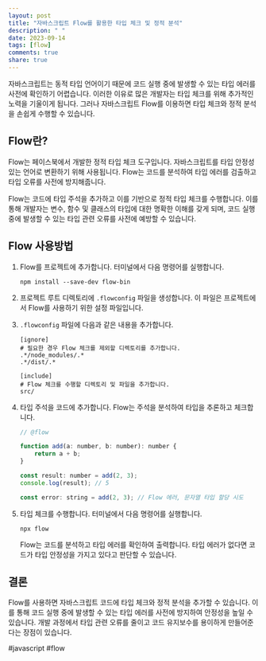 ```yaml
---
layout: post
title: "자바스크립트 Flow를 활용한 타입 체크 및 정적 분석"
description: " "
date: 2023-09-14
tags: [flow]
comments: true
share: true
---
```


자바스크립트는 동적 타입 언어이기 때문에 코드 실행 중에 발생할 수 있는 타입 에러를 사전에 확인하기 어렵습니다. 이러한 이유로 많은 개발자는 타입 체크를 위해 추가적인 노력을 기울이게 됩니다. 그러나 자바스크립트 Flow를 이용하면 타입 체크와 정적 분석을 손쉽게 수행할 수 있습니다.

## Flow란?

Flow는 페이스북에서 개발한 정적 타입 체크 도구입니다. 자바스크립트를 타입 안정성 있는 언어로 변환하기 위해 사용됩니다. Flow는 코드를 분석하여 타입 에러를 검출하고 타입 오류를 사전에 방지해줍니다.

Flow는 코드에 타입 주석을 추가하고 이를 기반으로 정적 타입 체크를 수행합니다. 이를 통해 개발자는 변수, 함수 및 클래스의 타입에 대한 명확한 이해를 갖게 되며, 코드 실행 중에 발생할 수 있는 타입 관련 오류를 사전에 예방할 수 있습니다.

## Flow 사용방법

1. Flow를 프로젝트에 추가합니다. 터미널에서 다음 명령어를 실행합니다.
   
   ```
   npm install --save-dev flow-bin
   ```
   
2. 프로젝트 루트 디렉토리에 `.flowconfig` 파일을 생성합니다. 이 파일은 프로젝트에서 Flow를 사용하기 위한 설정 파일입니다.

3. `.flowconfig` 파일에 다음과 같은 내용을 추가합니다.

   ```
   [ignore]
   # 필요한 경우 Flow 체크를 제외할 디렉토리를 추가합니다.
   .*/node_modules/.*
   .*/dist/.*
  
   [include]
   # Flow 체크를 수행할 디렉토리 및 파일을 추가합니다.
   src/
   ```
   
4. 타입 주석을 코드에 추가합니다. Flow는 주석을 분석하여 타입을 추론하고 체크합니다.

   ```javascript
   // @flow
   
   function add(a: number, b: number): number {
       return a + b;
   }
   
   const result: number = add(2, 3);
   console.log(result); // 5
   
   const error: string = add(2, 3); // Flow 에러, 문자열 타입 할당 시도
   ```

5. 타입 체크를 수행합니다. 터미널에서 다음 명령어를 실행합니다.

   ```
   npx flow
   ```

   Flow는 코드를 분석하고 타입 에러를 확인하여 출력합니다. 타입 에러가 없다면 코드가 타입 안정성을 가지고 있다고 판단할 수 있습니다.

## 결론

Flow를 사용하면 자바스크립트 코드에 타입 체크와 정적 분석을 추가할 수 있습니다. 이를 통해 코드 실행 중에 발생할 수 있는 타입 에러를 사전에 방지하여 안정성을 높일 수 있습니다. 개발 과정에서 타입 관련 오류를 줄이고 코드 유지보수를 용이하게 만들어준다는 장점이 있습니다.

#javascript #flow